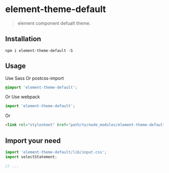 # element-theme-default
> element component defualt theme.


## Installation
```shell
npm i element-theme-default -S
```

## Usage

Use Sass Or postcss-import
```css
@import 'element-theme-default';
```

Or Use webpack
```javascript
import 'element-theme-default';
```

Or
```html
<link rel="stylesheet" href="path/to/node_modules/element-theme-default/lib/index.css">
```

##  Import your need
```javascript
import 'element-theme-default/lib/input.css';
import selectStatement;

// ...
```
